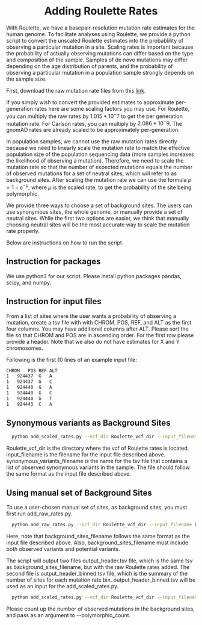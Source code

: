 <h1 align="center"> Adding Roulette Rates </h1>

With Roulette, we have a basepair-resolution mutation rate estimates for the human genome. To facilitate analyses using Roulette, we provide a python script to convert the unscaled Roulette estimates into the probablility of observing a particular mutation in a site. Scaling rates is important because the probability of actually observing mutations can differ based on the type and composition of the sample. Samples of de novo mutations may differ depending on the age distribution of parents, and the probability of observing a particular mutation in a population sample strongly depends on the sample size.

First, download the raw mutation rate files from this [link](http://genetics.bwh.harvard.edu/downloads/Vova/Roulette/). 

If you simply wish to convert the provided estimates to approximate per-generation rates here are some scaling factors you may use. For Roulette, you can multiply the raw rates by $1.015*10^-7$ to get the per generation mutation rate. For Carlson rates, you can multiply by $2.086 * 10^-9$. The gnomAD rates are already scaled to be approximately per-generation.

In population samples, we cannot use the raw mutation rates directly because we need to linearly scale the mutation rate to match the effective population size of the population sequencing data (more samples increases the likelihood of observing a mutation). Therefore, we need to scale the mutation rate so that the number of expected mutations equals the number of observed mutations for a set of neutral sites, which will refer to as background sites. After scaling the mutation rate we can use the formula $p = 1 - e^{-\mu}$, where $\mu$ is the scaled rate, to get the probability of the site being polymorphic.

We provide three ways to choose a set of background sites. The users can use synonymous sites, the whole genome, or manually provide a set of neutral sites. While the first two options are easier, we think that manually choosing neutral sites will be the most accurate way to scale the mutation rate properly.

Below are instructions on how to run the script.

## Instruction for packages

We use python3 for our script. Please install python packages pandas, scipy, and numpy.

## Instruction for input files

From a list of sites where the user wants a probability of observing a mutation, create a tsv file with with CHROM, POS, REF, and ALT as the first four columns. You may have additional columns after ALT. Please sort the file so that CHROM and POS are in ascending order. For the first row please provide a header. Note that we also do not have estimates for X and Y chromosomes.

Following is the first 10 lines of an example input file:
```sh
CHROM	POS	REF	ALT
1	924437	G	A	
1	924437	G	C	
1	924440	G	A	
1	924440	G	C	
1	924440	G	T	
1	924443	C	A	
```

## Synonymous variants as Background Sites

```sh
  python add_scaled_rates.py --vcf_dir Roulette_vcf_dir --input_filename input_filename --output_header output_header --syn synonymous_variants_filename
```
Roulette_vcf_dir is the directory where the vcf of Roulette rates is located. input_filename is the filename for the input file described above. synonymous_variants_filename is the name for the tsv file that contains a list of observed synonymous variants in the sample. The file should follow the same format as the input file described above.

## Using manual set of Background Sites

To use a user-chosen manual set of sites, as background sites, you must first run add_raw_rates.py.

```sh
  python add_raw_rates.py --vcf_dir Roulette_vcf_dir --input_filename background_sites_filename --output_header output_header
```
Here, note that background_sites_filename follows the same format as the input file described above. Also, background_sites_filename must include both observed variants and potential variants.

The script will output two files output_header.tsv file, which is the same tsv as background_sites_filename, but with the raw Roulette rates added. The second file is output_header_binned.tsv file, which is the summary of the number of sites for each mutation rate bin. output_header_binned.tsv will be used as an input for the add_scaled_rates.py.

```sh
  python add_scaled_rates.py --vcf_dir Roulette_vcf_dir --input_filename input_filename --output_header output_header --background_sites output_header_binned.tsv --polymorphic_count number_of_mutations_in_background_sites
```
Please count up the number of observed mutations in the background sites, and pass as an argument to --polymorphic_count.
